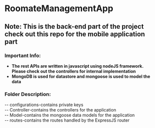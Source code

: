 # RoomateManagementApp

## Note: This is the back-end part of the project check out this repo for the mobile application part

### Important Info:
* **The rest APIs are written in javascript using nodeJS framework. Please check out the controllers for internal implementation**
* **MongoDB is used for datastore and mongoose is used to model the data**

### Folder Description:
-- configurations-contains private keys <br/>
-- Controller-contains the controllers for the application <br/>
-- Model-contains the mongoose data models for the application <br/>
-- routes-contains the routes handled by the ExpressJS router <br/>
